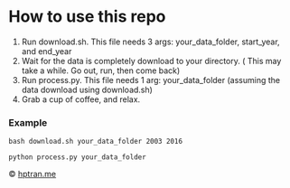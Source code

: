 # How to use this repo
1. Run download.sh. This file needs 3 args: your_data_folder, start_year, and end_year
2. Wait for the data is completely download to your directory. ( This may take a while. Go out, run, then come back)
3. Run process.py. This file needs 1 arg: your_data_folder (assuming the data download using download.sh)
4. Grab a cup of coffee, and relax.

### Example 

```
bash download.sh your_data_folder 2003 2016

python process.py your_data_folder

```

&copy; 
[hptran.me](http://hptran.me)
